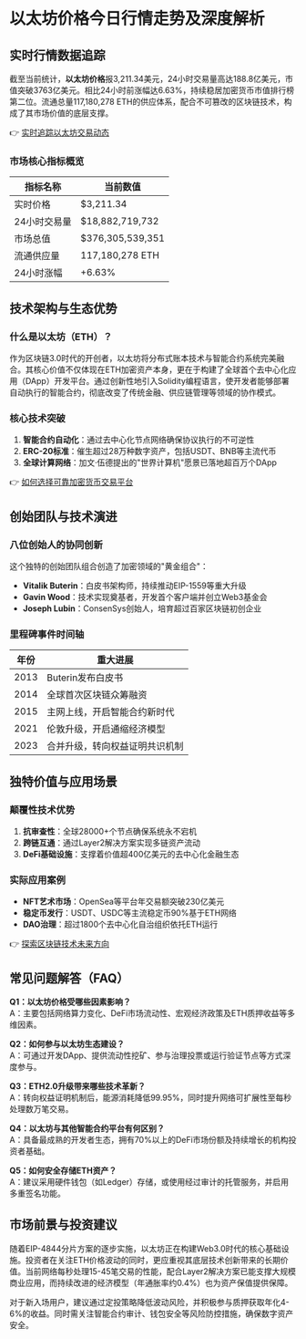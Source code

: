 # 以太坊价格今日行情走势及深度解析

## 实时行情数据追踪

截至当前统计，**以太坊价格**报3,211.34美元，24小时交易量高达188.8亿美元，市值突破3763亿美元。相比24小时前涨幅达6.63%，持续稳居加密货币市值排行榜第二位。流通总量117,180,278 ETH的供应体系，配合不可篡改的区块链技术，构成了其市场价值的底层支撑。

👉 [实时追踪以太坊交易动态](https://bit.ly/okx_welcome)

### 市场核心指标概览
| 指标名称        | 当前数值              |
|-----------------|-----------------------|
| 实时价格        | $3,211.34             |
| 24小时交易量    | $18,882,719,732       |
| 市场总值        | $376,305,539,351      |
| 流通供应量      | 117,180,278 ETH       |
| 24小时涨幅      | +6.63%                |

## 技术架构与生态优势

### 什么是以太坊（ETH）？
作为区块链3.0时代的开创者，以太坊将分布式账本技术与智能合约系统完美融合。其核心价值不仅体现在ETH加密资产本身，更在于构建了全球首个去中心化应用（DApp）开发平台。通过创新性地引入Solidity编程语言，使开发者能够部署自动执行的智能合约，彻底改变了传统金融、供应链管理等领域的协作模式。

### 核心技术突破
1. **智能合约自动化**：通过去中心化节点网络确保协议执行的不可逆性
2. **ERC-20标准**：催生超过28万种数字资产，包括USDT、BNB等主流代币
3. **全球计算网络**：加文·伍德提出的"世界计算机"愿景已落地超百万个DApp

👉 [如何选择可靠加密货币交易平台](https://bit.ly/okx_welcome)

## 创始团队与技术演进

### 八位创始人的协同创新
这个独特的创始团队组合创造了加密领域的"黄金组合"：
- **Vitalik Buterin**：白皮书架构师，持续推动EIP-1559等重大升级
- **Gavin Wood**：技术实现奠基者，开发首个客户端并创立Web3基金会
- **Joseph Lubin**：ConsenSys创始人，培育超过百家区块链初创企业

### 里程碑事件时间轴
| 年份 | 重大进展                          |
|------|-----------------------------------|
| 2013 | Buterin发布白皮书                 |
| 2014 | 全球首次区块链众筹融资            |
| 2015 | 主网上线，开启智能合约新时代      |
| 2021 | 伦敦升级，开启通缩经济模型        |
| 2023 | 合并升级，转向权益证明共识机制    |

## 独特价值与应用场景

### 颠覆性技术优势
1. **抗审查性**：全球28000+个节点确保系统永不宕机
2. **跨链互通**：通过Layer2解决方案实现多链资产流动
3. **DeFi基础设施**：支撑着价值超400亿美元的去中心化金融生态

### 实际应用案例
- **NFT艺术市场**：OpenSea等平台年交易额突破230亿美元
- **稳定币发行**：USDT、USDC等主流稳定币90%基于ETH网络
- **DAO治理**：超过1800个去中心化自治组织依托ETH运行

👉 [探索区块链技术未来方向](https://bit.ly/okx_welcome)

## 常见问题解答（FAQ）

**Q1：以太坊价格受哪些因素影响？**  
A：主要包括网络算力变化、DeFi市场流动性、宏观经济政策及ETH质押收益等多维因素。

**Q2：如何参与以太坊生态建设？**  
A：可通过开发DApp、提供流动性挖矿、参与治理投票或运行验证节点等方式深度参与。

**Q3：ETH2.0升级带来哪些技术革新？**  
A：转向权益证明机制后，能源消耗降低99.95%，同时提升网络可扩展性至每秒处理数万笔交易。

**Q4：以太坊与其他智能合约平台有何区别？**  
A：具备最成熟的开发者生态，拥有70%以上的DeFi市场份额及持续增长的机构投资者基础。

**Q5：如何安全存储ETH资产？**  
A：建议采用硬件钱包（如Ledger）存储，或使用经过审计的托管服务，并启用多重签名功能。

## 市场前景与投资建议

随着EIP-4844分片方案的逐步实施，以太坊正在构建Web3.0时代的核心基础设施。投资者在关注ETH价格波动的同时，更应重视其底层技术创新带来的长期价值。当前网络每秒处理15-45笔交易的性能，配合Layer2解决方案已能支撑大规模商业应用，而持续改进的经济模型（年通胀率约0.4%）也为资产保值提供保障。

对于新入场用户，建议通过定投策略降低波动风险，并积极参与质押获取年化4-6%的收益。同时需关注智能合约审计、钱包安全等风险防控措施，确保数字资产安全。